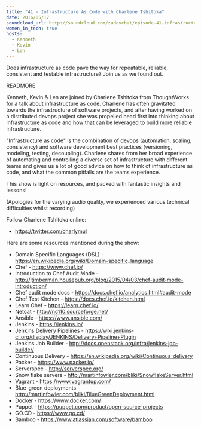 ```yaml
---
title: "41 - Infrastructure As Code with Charlene Tshitoka"
date: 2016/05/17
soundcloud_url: http://soundcloud.com/zadevchat/episode-41-infrastructure-as-code-with-charlene-tshitoka
women_in_tech: true
hosts:
  - Kenneth
  - Kevin
  - Len
---
```


Does infrastructure as code pave the way for repeatable, reliable, consistent and testable infrastructure? Join us as we found out.

READMORE

Kenneth, Kevin & Len are joined by Charlene Tshitoka from ThoughtWorks for a talk about infrastructure as code. Charlene has often gravitated towards the infrastructure of software projects, and after having worked on a distributed devops project she was propelled head first into thinking about infrastructure as code and how that can be leveraged to build more reliable infrastructure.

"Infrastructure as code" is the combination of devops (automation, scaling, consistency) and software development best practices (versioning, modeling, testing, decoupling). Charlene shares from her broad experience of automating and controlling a diverse set of infrastructure with different teams and gives us a lot of good advice on how to think of infrastructure as code, and what the common pitfalls are the teams experience.

This show is light on resources, and packed with fantastic insights and lessons!

(Apologies for the varying audio quality, we experienced various technical difficulties whilst recording)

Follow Charlene Tshitoka online:
- https://twitter.com/charlymul

Here are some resources mentioned during the show:

* Domain Specific Languages (DSL) - https://en.wikipedia.org/wiki/Domain-specific_language
* Chef - https://www.chef.io/
* Introduction to Chef Audit Mode - http://jtimberman.housepub.org/blog/2015/04/03/chef-audit-mode-introduction/
* Chef audit mode docs - https://docs.chef.io/analytics.html#audit-mode
* Chef Test Kitchen - https://docs.chef.io/kitchen.html
* Learn Chef - https://learn.chef.io/
* Netcat - http://nc110.sourceforge.net/
* Ansible - https://www.ansible.com/
* Jenkins - https://jenkins.io/
* Jenkins Delivery Pipelines - https://wiki.jenkins-ci.org/display/JENKINS/Delivery+Pipeline+Plugin
* Jenkins Job Builder - http://docs.openstack.org/infra/jenkins-job-builder/
* Continuous Delivery - https://en.wikipedia.org/wiki/Continuous_delivery
* Packer - https://www.packer.io/
* Serverspec - http://serverspec.org/
* Snow flake servers - http://martinfowler.com/bliki/SnowflakeServer.html
* Vagrant - https://www.vagrantup.com/
* Blue-green deployments - http://martinfowler.com/bliki/BlueGreenDeployment.html
* Docker - https://www.docker.com/
* Puppet - https://puppet.com/product/open-source-projects
* GO.CD - https://www.go.cd/
* Bamboo - https://www.atlassian.com/software/bamboo


